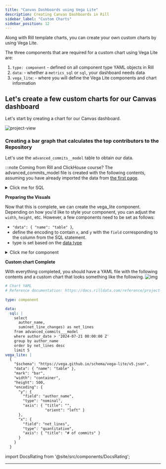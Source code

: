 ```yaml
---
title: "Canvas Dashboards using Vega Lite"
description: Creating Canvas Dashboards in Rill
sidebar_label: "Custom Charts"
sidebar_position: 12
---
```

Along with Rill template charts, you can create your own custom charts by using Vega Lite. 

The three components that are required for a custom chart using Vega Lite are:
1. `type: component` - defined on all component type YAML objects in Rill
2. `data`: - whether a `metrics_sql` or `sql`, your dashboard needs data
3. `vega_lite`: - where you will define the Vega Lite components and chart information


## Let's create a few custom charts for our Canvas dashboard

Let's start by creating a chart for our Canvas dashboard.

![project-view](/img/tutorials/301/add-custom-dashboard.png)

### Creating a bar graph that calculates the top contributors to the Repository

Let's use the `advanced_commits__model` table to obtain our data.

:::note Coming from Rill and ClickHouse course?
The advanced_commits_model file is created with the following contents, assuming you have already imported the data from [the first page](/tutorials/rill_basics/import).

<details>
  <summary>Click me for SQL</summary>
```sql
-- Model SQL
-- Reference documentation: https://docs.rilldata.com/reference/project-files/models
-- @materialize: true

WITH commit_file_stats AS (
    SELECT
        a.*,
        b.filename,
        b.added_lines,
        b.deleted_lines,
        REGEXP_EXTRACT(b.new_path, '(.*/)', 1) AS directory_path, 
    FROM
        commits__ a
    inner JOIN
        modified_files__ b
    ON
        a.commit_hash = b.commit_hash
)
SELECT
    author_date,
    author_name,
    directory_path,
    filename,
    STRING_AGG(DISTINCT commit_msg, ', ') AS commit_msg,

    COUNT(DISTINCT commit_hash) AS num_commits,
    SUM(added_lines) - SUM(deleted_lines) AS net_line_changes, 
    SUM(added_lines) + SUM(deleted_lines) AS total_line_changes, 

    -- (SUM(deleted_lines) / (SUM(added_lines) + SUM(deleted_lines))) as CodeDeletePercent, 
    sum(added_lines) as added_lines,
    sum(deleted_lines) as deleted_lines, 

FROM
    commit_file_stats
WHERE
    directory_path IS NOT NULL
GROUP BY 
    --directory_path, filename, author_name, author_date
    ALL
ORDER BY
    directory_path DESC 
```
</details>
:::


**Preparing the Data**

In order to calculate the top contributors, we will need to grab the `author_name` and `net_line_changes` column. Then group by the `author_name` column and order by `net_line_changes` and finally filter the timeseries column, `author_date` and grab the top 5 users.

<details>
  <summary>Click me for SQL</summary>
```sql
data:
  sql: |
    select     
      author_name,
      sum(net_line_changes) as net_lines
    from advanced_commits___model
    where author_date > '2024-07-21 00:00:00 Z'
    group by author_name
    order by net_lines desc
    limit 5 net_lines desc
    limit 5
```
</details>


**Preparing the Visuals**

Now that this is complete, we can create the vega_lite component. Depending on how you'd like to style your component, you can adjust the `width`, `height`, etc. However, a few components need to be set as follows:

- `"data": { "name": "table" }`,
- define the encoding to contain `x`, and `y` with the `field` corresponding to the column from the SQL statement. 
- type is set based on the [data type](https://vega.github.io/vega-lite/docs/type.html)


<details>
  <summary>Click me for component</summary>
```yaml
vega_lite: |
  {
    "$schema": "https://vega.github.io/schema/vega-lite/v5.json",
    "data": { "name": "table" },
    "mark": "bar",
    "width": "container",
    "height": 500,
    "encoding": {
      "y": {
        "field": "author_name",
        "type": "nominal",
        "axis": { "title": "",
                  "orient": "left" }
      },
      "x": {
        "field": "net_lines",
        "type": "quantitative",
        "axis": { "title": "# of commits" }
      }
    }
  }
```
</details>

**Custom chart Complete**

With everything completed, you should have a YAML file with the following contents and a custom chart that looks something like the following. 
![img](/img/tutorials/301/top-contributors.png)

```yaml
# Chart YAML
# Reference documentation: https://docs.rilldata.com/reference/project-files/charts
    
type: component

data:
  sql: |
    select     
      author_name,
      sum(net_line_changes) as net_lines
    from advanced_commits___model
    where author_date > '2024-07-21 00:00:00 Z'
    group by author_name
    order by net_lines desc
    limit 5
vega_lite: |
  {
    "$schema": "https://vega.github.io/schema/vega-lite/v5.json",
    "data": { "name": "table" },
    "mark": "bar",
    "width": "container",
    "height": 500,
    "encoding": {
      "y": {
        "field": "author_name",
        "type": "nominal",
        "axis": { "title": "",
                  "orient": "left" }
      },
      "x": {
        "field": "net_lines",
        "type": "quantitative",
        "axis": { "title": "# of commits" }
      }
    }
  }
```




import DocsRating from '@site/src/components/DocsRating';

---
<DocsRating />